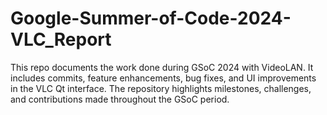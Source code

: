 # Google-Summer-of-Code-2024-VLC_Report
This repo documents the work done during GSoC 2024 with VideoLAN. It includes commits, feature enhancements, bug fixes, and UI improvements in the VLC Qt interface. The repository highlights milestones, challenges, and contributions made throughout the GSoC period.
